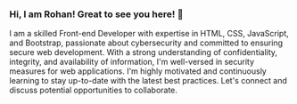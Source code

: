 ### Hi, I am Rohan! Great to see you here! 👋

I am a skilled Front-end Developer with expertise in HTML, CSS, JavaScript, and Bootstrap, passionate about cybersecurity and committed to ensuring secure web development. With a strong understanding of confidentiality, integrity, and availability of information, I'm well-versed in security measures for web applications. I'm highly motivated and continuously learning to stay up-to-date with the latest best practices. Let's connect and discuss potential opportunities to collaborate.
